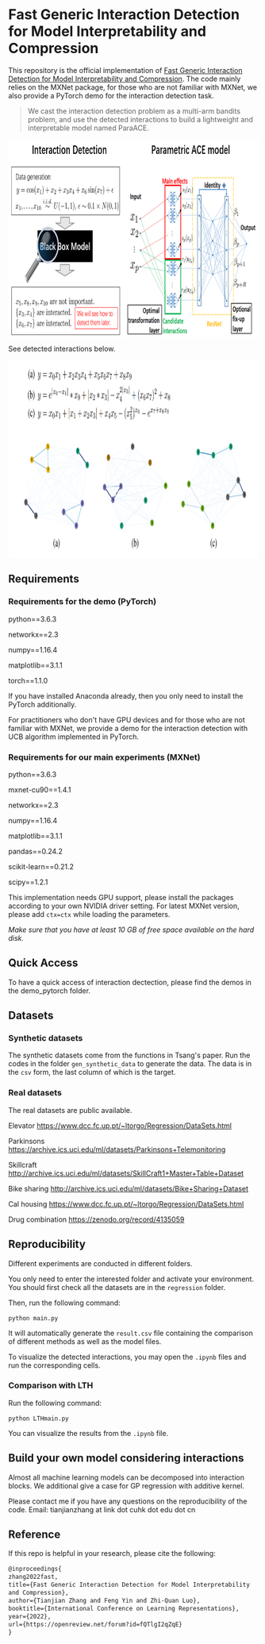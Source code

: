 # Fast Generic Interaction Detection for Model Interpretability and Compression

This repository is the official implementation of [Fast Generic Interaction Detection for Model Interpretability and Compression](https://openreview.net/forum?id=fQTlgI2qZqE). The code mainly relies on the MXNet package, for those who are not familiar with MXNet, we also provide a PyTorch demo for the interaction detection task. 

> We cast the interaction detection problem as a multi-arm bandits problem, and use the detected interactions to build a lightweight and interpretable model named ParaACE. 
> 

 <img src="figures/ParaACE1.png" width = "900" height = "400" alt="图片名称" align=center />
 
 See detected interactions below.
 
  <img src="figures/interactions_vis.png" width = "900" height = "400" alt="图片名称" align=center />
 
## Requirements 

### Requirements for the demo (PyTorch)

python==3.6.3

networkx==2.3

numpy==1.16.4

matplotlib==3.1.1

torch==1.1.0

If you have installed Anaconda already, then you only need to install the PyTorch additionally. 

For practitioners who don't have GPU devices and for those who are not familiar with MXNet, we provide a demo for the interaction detection with UCB algorithm implemented in PyTorch.




### Requirements for our main experiments (MXNet)
python==3.6.3

mxnet-cu90==1.4.1 

networkx==2.3

numpy==1.16.4

matplotlib==3.1.1

pandas==0.24.2

scikit-learn==0.21.2

scipy==1.2.1

This implementation needs GPU support, please install the packages according to your own NVIDIA driver setting. For latest MXNet version, please add `ctx=ctx` while loading the parameters.

*Make sure that you have at least 10 GB of free space available on the hard disk.*


## Quick Access
To have a quick access of interaction dectection, please find the demos in the demo_pytorch folder.



## Datasets

### Synthetic datasets

The synthetic datasets come from the functions in Tsang's paper. Run the codes in the folder `gen_synthetic_data` to generate the data. The data is in the `csv` form, the last column of which is the target.

### Real datasets

The real datasets are public available. 

Elevator https://www.dcc.fc.up.pt/~ltorgo/Regression/DataSets.html

Parkinsons https://archive.ics.uci.edu/ml/datasets/Parkinsons+Telemonitoring

Skillcraft http://archive.ics.uci.edu/ml/datasets/SkillCraft1+Master+Table+Dataset

Bike sharing http://archive.ics.uci.edu/ml/datasets/Bike+Sharing+Dataset

Cal housing https://www.dcc.fc.up.pt/~ltorgo/Regression/DataSets.html

Drug combination https://zenodo.org/record/4135059

## Reproducibility

Different experiments are conducted in different folders. 

You only need to enter the interested folder and activate your environment. You should first check all the datasets are in the `regression` folder.

Then, run the following command:
```
python main.py
```
It will automatically generate the `result.csv` file containing the comparison of different methods as well as the model files.

To visualize the detected interactions, you may open the `.ipynb` files and run the corresponding cells.

### Comparison with LTH

Run the following command:
```
python LTHmain.py
```

You can visualize the results from the `.ipynb` file.

## Build your own model considering interactions

Almost all machine learning models can be decomposed into interaction blocks. We additional give a case for GP regression with additive kernel. 

Please contact me if you have any questions on the reproducibility of the code. Email: tianjianzhang at link dot cuhk dot edu dot cn  

## Reference
If this repo is helpful in your research, please cite the following:
```
@inproceedings{
zhang2022fast,
title={Fast Generic Interaction Detection for Model Interpretability and Compression},
author={Tianjian Zhang and Feng Yin and Zhi-Quan Luo},
booktitle={International Conference on Learning Representations},
year={2022},
url={https://openreview.net/forum?id=fQTlgI2qZqE}
}
```
